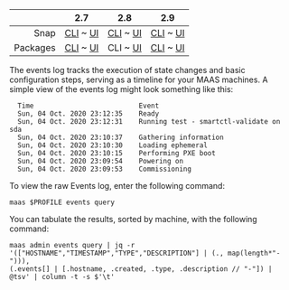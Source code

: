 <!-- deb-2-7-cli
||2.7|2.8|2.9|
|-----:|:-----:|:-----:|:-----:|
|Snap|[CLI](/t/deploy-machines/3388) ~ [UI](/t/deploy-machines/3389)|[CLI](/t/deploy-machines/3390) ~ [UI](/t/deploy-machines/3391)|[CLI](/t/deploy-machines/3393) ~ [UI](/t/deploy-machines/3392)|
|Packages|CLI ~ [UI](/t/deploy-machines/3383)|[CLI](/t/deploy-machines/3384) ~ [UI](/t/deploy-machines/3385)|[CLI](/t/deploy-machines/3386) ~ [UI](/t/deploy-machines/3387)|
 deb-2-7-cli -->

<!-- deb-2-7-ui
||2.7|2.8|2.9|
|-----:|:-----:|:-----:|:-----:|
|Snap|[CLI](/t/deploy-machines/3388) ~ [UI](/t/deploy-machines/3389)|[CLI](/t/deploy-machines/3390) ~ [UI](/t/deploy-machines/3391)|[CLI](/t/deploy-machines/3393) ~ [UI](/t/deploy-machines/3392)|
|Packages|[CLI](/t/deploy-machines/3382) ~ UI|[CLI](/t/deploy-machines/3384) ~ [UI](/t/deploy-machines/3385)|[CLI](/t/deploy-machines/3386) ~ [UI](/t/deploy-machines/3387)|
 deb-2-7-ui -->

||2.7|2.8|2.9|
|-----:|:-----:|:-----:|:-----:|
|Snap|[CLI](/t/deploy-machines/3388) ~ [UI](/t/deploy-machines/3389)|[CLI](/t/deploy-machines/3390) ~ [UI](/t/deploy-machines/3391)|[CLI](/t/deploy-machines/3393) ~ [UI](/t/deploy-machines/3392)|
|Packages|[CLI](/t/deploy-machines/3382) ~ [UI](/t/deploy-machines/3383)|CLI ~ [UI](/t/deploy-machines/3385)|[CLI](/t/deploy-machines/3386) ~ [UI](/t/deploy-machines/3387)|

<!-- deb-2-8-ui
||2.7|2.8|2.9|
|-----:|:-----:|:-----:|:-----:|
|Snap|[CLI](/t/deploy-machines/3388) ~ [UI](/t/deploy-machines/3389)|[CLI](/t/deploy-machines/3390) ~ [UI](/t/deploy-machines/3391)|[CLI](/t/deploy-machines/3393) ~ [UI](/t/deploy-machines/3392)|
|Packages|[CLI](/t/deploy-machines/3382) ~ [UI](/t/deploy-machines/3383)|[CLI](/t/deploy-machines/3384) ~ UI|[CLI](/t/deploy-machines/3386) ~ [UI](/t/deploy-machines/3387)|
 deb-2-8-ui -->

<!-- deb-2-9-cli
||2.7|2.8|2.9|
|-----:|:-----:|:-----:|:-----:|
|Snap|[CLI](/t/deploy-machines/3388) ~ [UI](/t/deploy-machines/3389)|[CLI](/t/deploy-machines/3390) ~ [UI](/t/deploy-machines/3391)|[CLI](/t/deploy-machines/3393) ~ [UI](/t/deploy-machines/3392)|
|Packages|[CLI](/t/deploy-machines/3382) ~ [UI](/t/deploy-machines/3383)|[CLI](/t/deploy-machines/3384) ~ [UI](/t/deploy-machines/3385)|CLI ~ [UI](/t/deploy-machines/3387)|
 deb-2-9-cli -->

<!-- deb-2-9-ui
||2.7|2.8|2.9|
|-----:|:-----:|:-----:|:-----:|
|Snap|[CLI](/t/deploy-machines/3388) ~ [UI](/t/deploy-machines/3389)|[CLI](/t/deploy-machines/3390) ~ [UI](/t/deploy-machines/3391)|[CLI](/t/deploy-machines/3393) ~ [UI](/t/deploy-machines/3392)|
|Packages|[CLI](/t/deploy-machines/3382) ~ [UI](/t/deploy-machines/3383)|[CLI](/t/deploy-machines/3384) ~ [UI](/t/deploy-machines/3385)|[CLI](/t/deploy-machines/3386) ~ UI|
 deb-2-9-ui -->

<!-- snap-2-7-cli
||2.7|2.8|2.9|
|-----:|:-----:|:-----:|:-----:|
|Snap|CLI ~ [UI](/t/deploy-machines/3389)|[CLI](/t/deploy-machines/3390) ~ [UI](/t/deploy-machines/3391)|[CLI](/t/deploy-machines/3393) ~ [UI](/t/deploy-machines/3392)|
|Packages|[CLI](/t/deploy-machines/3382) ~ [UI](/t/deploy-machines/3383)|[CLI](/t/deploy-machines/3384) ~ [UI](/t/deploy-machines/3385)|[CLI](/t/deploy-machines/3386) ~ [UI](/t/deploy-machines/3387)|
 snap-2-7-cli -->

<!-- snap-2-7-ui
||2.7|2.8|2.9|
|-----:|:-----:|:-----:|:-----:|
|Snap|[CLI](/t/deploy-machines/3388) ~ UI|[CLI](/t/deploy-machines/3390) ~ [UI](/t/deploy-machines/3391)|[CLI](/t/deploy-machines/3393) ~ [UI](/t/deploy-machines/3392)|
|Packages|[CLI](/t/deploy-machines/3382) ~ [UI](/t/deploy-machines/3383)|[CLI](/t/deploy-machines/3384) ~ [UI](/t/deploy-machines/3385)|[CLI](/t/deploy-machines/3386) ~ [UI](/t/deploy-machines/3387)|
 snap-2-7-ui -->

<!-- snap-2-8-cli
||2.7|2.8|2.9|
|-----:|:-----:|:-----:|:-----:|
|Snap|[CLI](/t/deploy-machines/3388) ~ [UI](/t/deploy-machines/3389)|CLI ~ [UI](/t/deploy-machines/3391)|[CLI](/t/deploy-machines/3393) ~ [UI](/t/deploy-machines/3392)|
|Packages|[CLI](/t/deploy-machines/3382) ~ [UI](/t/deploy-machines/3383)|[CLI](/t/deploy-machines/3384) ~ [UI](/t/deploy-machines/3385)|[CLI](/t/deploy-machines/3386) ~ [UI](/t/deploy-machines/3387)|
 snap-2-8-cli -->

<!-- snap-2-8-ui
||2.7|2.8|2.9|
|-----:|:-----:|:-----:|:-----:|
|Snap|[CLI](/t/deploy-machines/3388) ~ [UI](/t/deploy-machines/3389)|[CLI](/t/deploy-machines/3390) ~ UI|[CLI](/t/deploy-machines/3393) ~ [UI](/t/deploy-machines/3392)|
|Packages|[CLI](/t/deploy-machines/3382) ~ [UI](/t/deploy-machines/3383)|[CLI](/t/deploy-machines/3384) ~ [UI](/t/deploy-machines/3385)|[CLI](/t/deploy-machines/3386) ~ [UI](/t/deploy-machines/3387)|
 snap-2-8-ui -->

<!-- snap-2-9-cli
||2.7|2.8|2.9|
|-----:|:-----:|:-----:|:-----:|
|Snap|[CLI](/t/deploy-machines/3388) ~ [UI](/t/deploy-machines/3389)|[CLI](/t/deploy-machines/3390) ~ [UI](/t/deploy-machines/3391)|CLI ~ [UI](/t/deploy-machines/3392)|
|Packages|[CLI](/t/deploy-machines/3382) ~ [UI](/t/deploy-machines/3383)|[CLI](/t/deploy-machines/3384) ~ [UI](/t/deploy-machines/3385)|[CLI](/t/deploy-machines/3386) ~ [UI](/t/deploy-machines/3387)|
 snap-2-9-cli -->

<!-- snap-2-9-ui
||2.7|2.8|2.9|
|-----:|:-----:|:-----:|:-----:|
|Snap|[CLI](/t/deploy-machines/3388) ~ [UI](/t/deploy-machines/3389)|[CLI](/t/deploy-machines/3390) ~ [UI](/t/deploy-machines/3391)|[CLI](/t/deploy-machines/3393) ~ UI|
|Packages|[CLI](/t/deploy-machines/3382) ~ [UI](/t/deploy-machines/3383)|[CLI](/t/deploy-machines/3384) ~ [UI](/t/deploy-machines/3385)|[CLI](/t/deploy-machines/3386) ~ [UI](/t/deploy-machines/3387)|
 snap-2-9-ui -->

The events log tracks the execution of state changes and basic configuration steps, serving as a timeline for your MAAS machines.  A simple view of the events log might look something like this:

```
  Time 	                        Event
  Sun, 04 Oct. 2020 23:12:35 	Ready
  Sun, 04 Oct. 2020 23:12:31 	Running test - smartctl-validate on sda
  Sun, 04 Oct. 2020 23:10:37 	Gathering information
  Sun, 04 Oct. 2020 23:10:30 	Loading ephemeral
  Sun, 04 Oct. 2020 23:10:15 	Performing PXE boot
  Sun, 04 Oct. 2020 23:09:54 	Powering on
  Sun, 04 Oct. 2020 23:09:53 	Commissioning
```

<!-- snap-2-7-ui snap-2-8-ui snap-2-9-ui deb-2-7-ui deb-2-8-ui deb-2-9-ui
To view the Events log (for a particular machine), select a machine from the machine list and choose the "Events" tab at the top of the screen:

<a href="https://discourse.maas.io/uploads/default/original/1X/45ad4b968f85ef38e875e6df03d9f832fc7d4743.png" target = "_blank"><img  src="https://discourse.maas.io/uploads/default/original/1X/45ad4b968f85ef38e875e6df03d9f832fc7d4743.png"></a>

You can also see a more detailed view by selecting "View full history" in near the upper right of the log output.
snap-2-7-ui snap-2-8-ui snap-2-9-ui deb-2-7-ui deb-2-8-ui deb-2-9-ui -->

To view the raw Events log, enter the following command:

```
maas $PROFILE events query
```

You can tabulate the results, sorted by machine, with the following command:

```
maas admin events query | jq -r '(["HOSTNAME","TIMESTAMP","TYPE","DESCRIPTION"] | (., map(length*"-"))),
(.events[] | [.hostname, .created, .type, .description // "-"]) | @tsv' | column -t -s $'\t'